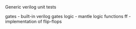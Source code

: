 Generic verilog unit tests

gates - built-in verilog gates
logic - mantle logic functions
ff - implementation of flip-flops
